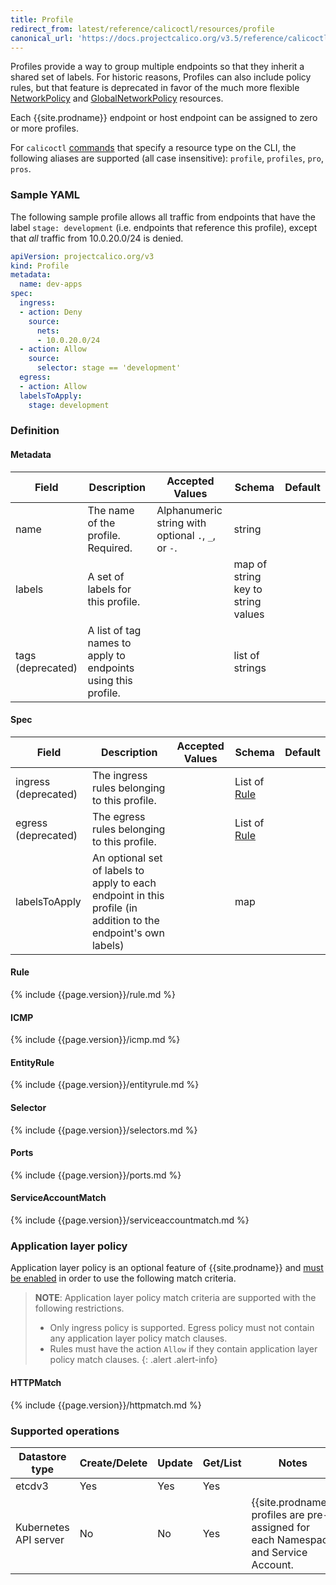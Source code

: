 ```yaml
---
title: Profile
redirect_from: latest/reference/calicoctl/resources/profile
canonical_url: 'https://docs.projectcalico.org/v3.5/reference/calicoctl/resources/profile'
---
```


Profiles provide a way to group multiple endpoints so that they inherit a shared set of labels. For historic reasons, Profiles can also include
policy rules, but that feature is deprecated in favor of the much more
flexible [NetworkPolicy]({{site.baseurl}}/{{page.version}}/reference/calicoctl/resources/networkpolicy) and
[GlobalNetworkPolicy]({{site.baseurl}}/{{page.version}}/reference/calicoctl/resources/globalnetworkpolicy) resources.

Each {{site.prodname}} endpoint or host endpoint can be assigned to zero or more profiles.

For `calicoctl` [commands]({{site.baseurl}}/{{page.version}}/reference/calicoctl/commands/) that specify a resource type on the CLI, the following
aliases are supported (all case insensitive): `profile`, `profiles`, `pro`, `pros`.

### Sample YAML

The following sample profile allows all traffic from endpoints that
have the label `stage: development` (i.e. endpoints that reference this profile),
except that *all* traffic from 10.0.20.0/24 is denied.

```yaml
apiVersion: projectcalico.org/v3
kind: Profile
metadata:
  name: dev-apps
spec:
  ingress:
  - action: Deny
    source:
      nets:
      - 10.0.20.0/24
  - action: Allow
    source:
      selector: stage == 'development'
  egress:
  - action: Allow
  labelsToApply:
    stage: development
```

### Definition

#### Metadata

| Field       | Description                 | Accepted Values   | Schema | Default    |
|-------------|-----------------------------|-------------------|--------|------------|
| name   | The name of the profile. Required. | Alphanumeric string with optional `.`, `_`, or `-`. | string |
| labels | A set of labels for this profile. |  | map of string key to string values |
| tags (deprecated) | A list of tag names to apply to endpoints using this profile.        | | list of strings |

#### Spec

| Field       | Description                 | Accepted Values   | Schema | Default    |
|-------------|-----------------------------|-------------------|--------|------------|
| ingress (deprecated) | The ingress rules belonging to this profile. | | List of [Rule](#rule) |
| egress  (deprecated) | The egress rules belonging to this profile. | | List of [Rule](#rule)  |
| labelsToApply | An optional set of labels to apply to each endpoint in this profile (in addition to the endpoint's own labels) |  | map |

#### Rule

{% include {{page.version}}/rule.md %}

#### ICMP

{% include {{page.version}}/icmp.md %}

#### EntityRule

{% include {{page.version}}/entityrule.md %}

#### Selector

{% include {{page.version}}/selectors.md %}

#### Ports

{% include {{page.version}}/ports.md %}

#### ServiceAccountMatch

{% include {{page.version}}/serviceaccountmatch.md %}

### Application layer policy

Application layer policy is an optional feature of {{site.prodname}} and
[must be enabled]({{site.baseurl}}/{{page.version}}/getting-started/kubernetes/installation/app-layer-policy)
in order to use the following match criteria.

> **NOTE**: Application layer policy match criteria are supported with the following restrictions.
>  * Only ingress policy is supported. Egress policy must not contain any application layer policy match clauses.
>  * Rules must have the action `Allow` if they contain application layer policy match clauses.
{: .alert .alert-info}

#### HTTPMatch

{% include {{page.version}}/httpmatch.md %}

### Supported operations

| Datastore type        | Create/Delete | Update | Get/List | Notes
|-----------------------|---------------|--------|----------|------
| etcdv3                | Yes           | Yes    | Yes      |
| Kubernetes API server | No            | No     | Yes      | {{site.prodname}} profiles are pre-assigned for each Namespace and Service Account.
